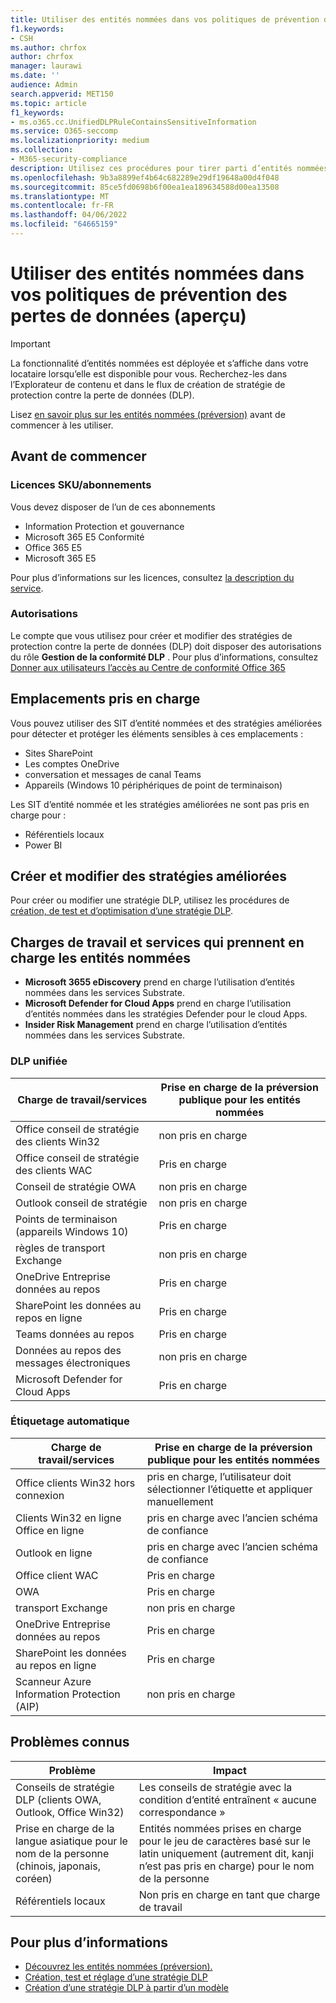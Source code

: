 ```yaml
---
title: Utiliser des entités nommées dans vos politiques de prévention des pertes de données (aperçu)
f1.keywords:
- CSH
ms.author: chrfox
author: chrfox
manager: laurawi
ms.date: ''
audience: Admin
search.appverid: MET150
ms.topic: article
f1_keywords:
- ms.o365.cc.UnifiedDLPRuleContainsSensitiveInformation
ms.service: O365-seccomp
ms.localizationpriority: medium
ms.collection:
- M365-security-compliance
description: Utilisez ces procédures pour tirer parti d’entités nommées dans vos stratégies de protection contre la perte de données
ms.openlocfilehash: 9b3a8899ef4b64c682289e29df19648a00d4f048
ms.sourcegitcommit: 85ce5fd0698b6f00ea1ea189634588d00ea13508
ms.translationtype: MT
ms.contentlocale: fr-FR
ms.lasthandoff: 04/06/2022
ms.locfileid: "64665159"
---
```

# <a name="use-named-entities-in-your-data-loss-prevention-policies-preview"></a>Utiliser des entités nommées dans vos politiques de prévention des pertes de données (aperçu)

> [!IMPORTANT]
> La fonctionnalité d’entités nommées est déployée et s’affiche dans votre locataire lorsqu’elle est disponible pour vous. Recherchez-les dans l’Explorateur de contenu et dans le flux de création de stratégie de protection contre la perte de données (DLP). 

Lisez [en savoir plus sur les entités nommées (préversion)](named-entities-learn.md) avant de commencer à les utiliser.

## <a name="before-you-begin"></a>Avant de commencer

### <a name="skusubscriptions-licensing"></a>Licences SKU/abonnements

Vous devez disposer de l’un de ces abonnements

- Information Protection et gouvernance
- Microsoft 365 E5 Conformité
- Office 365 E5
- Microsoft 365 E5

Pour plus d’informations sur les licences, consultez [la description du service](/office365/servicedescriptions/microsoft-365-service-descriptions/microsoft-365-tenantlevel-services-licensing-guidance/microsoft-365-security-compliance-licensing-guidance#information-protection-data-classification-analytics-overview-content--activity-explorer).

### <a name="permissions"></a>Autorisations

Le compte que vous utilisez pour créer et modifier des stratégies de protection contre la perte de données (DLP) doit disposer des autorisations du rôle **Gestion de la conformité DLP** . Pour plus d’informations, consultez [Donner aux utilisateurs l’accès au Centre de conformité Office 365](../security/office-365-security/grant-access-to-the-security-and-compliance-center.md)


## <a name="supported-locations"></a>Emplacements pris en charge

Vous pouvez utiliser des SIT d’entité nommées et des stratégies améliorées pour détecter et protéger les éléments sensibles à ces emplacements :

- Sites SharePoint
- Les comptes OneDrive
- conversation et messages de canal Teams
- Appareils (Windows 10 périphériques de point de terminaison)

Les SIT d’entité nommée et les stratégies améliorées ne sont pas pris en charge pour :


- Référentiels locaux
- Power BI

## <a name="create-and-edit-enhanced-policies"></a>Créer et modifier des stratégies améliorées

Pour créer ou modifier une stratégie DLP, utilisez les procédures de [création, de test et d’optimisation d’une stratégie DLP](create-test-tune-dlp-policy.md).

## <a name="workloads-and-services-that-support-named-entities"></a>Charges de travail et services qui prennent en charge les entités nommées


- **Microsoft 3655 eDiscovery** prend en charge l’utilisation d’entités nommées dans les services Substrate.
- **Microsoft Defender for Cloud Apps** prend en charge l’utilisation d’entités nommées dans les stratégies Defender pour le cloud Apps.
- **Insider Risk Management** prend en charge l’utilisation d’entités nommées dans les services Substrate.
<!--- **Communication Compliance** doesn't support the use of named entities in Exchange transport rules and data-at-rest.
- **Microsoft Information Governance** (MIG) doesn't support the use of named entities in Exchange transport rules and data-at-rest.-->
 
### <a name="unified-dlp"></a>DLP unifiée

|Charge de travail/services  |Prise en charge de la préversion publique pour les entités nommées  |
|---------|---------|
|Office conseil de stratégie des clients Win32    |non pris en charge  |
|Office conseil de stratégie des clients WAC    |Pris en charge         |
|Conseil de stratégie OWA     |non pris en charge         |
|Outlook conseil de stratégie     |non pris en charge |
|Points de terminaison (appareils Windows 10)     |Pris en charge  |
|règles de transport Exchange     |non pris en charge |
|OneDrive Entreprise données au repos     |Pris en charge         |
|SharePoint les données au repos en ligne     |Pris en charge         |
|Teams données au repos     |Pris en charge         |
|Données au repos des messages électroniques     |non pris en charge         |
|Microsoft Defender for Cloud Apps     |Pris en charge         |

### <a name="autolabeling"></a>Étiquetage automatique

|Charge de travail/services |Prise en charge de la préversion publique pour les entités nommées  |
|---------|---------|
|Office clients Win32 hors connexion   |pris en charge, l’utilisateur doit sélectionner l’étiquette et appliquer manuellement |
|Clients Win32 en ligne Office en ligne|pris en charge avec l’ancien schéma de confiance |
|Outlook en ligne   |pris en charge avec l’ancien schéma de confiance  |
|Office client WAC     |Pris en charge |
|OWA     |Pris en charge |
|transport Exchange     |non pris en charge |
|OneDrive Entreprise données au repos     |Pris en charge |
|SharePoint les données au repos en ligne|Pris en charge|
|Scanneur Azure Information Protection (AIP)|non pris en charge|

## <a name="known-issues"></a>Problèmes connus

|Problème  |Impact  |
|---------|---------|
|Conseils de stratégie DLP (clients OWA, Outlook, Office Win32)     |   Les conseils de stratégie avec la condition d’entité entraînent « aucune correspondance »      |
| Prise en charge de la langue asiatique pour le nom de la personne (chinois, japonais, coréen)    | Entités nommées prises en charge pour le jeu de caractères basé sur le latin uniquement (autrement dit, kanji n’est pas pris en charge) pour le nom de la personne        |
|Référentiels locaux    | Non pris en charge en tant que charge de travail|

<!--|Devices workload (Endpoint)     | Not supported as a workload – authoring policy with named entities will not be allowed        |-->

## <a name="for-further-information"></a>Pour plus d’informations
<!-- - [Sensitive information type entity definitions](sensitive-information-type-entity-definitions.md)-->
- [Découvrez les entités nommées (préversion).](named-entities-learn.md)
- [Création, test et réglage d’une stratégie DLP](create-test-tune-dlp-policy.md)
- [Création d’une stratégie DLP à partir d’un modèle](create-a-dlp-policy-from-a-template.md)
